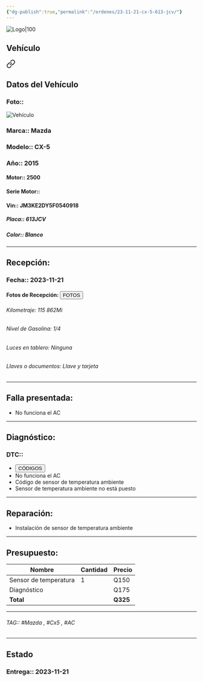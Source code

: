 ```yaml
---
{"dg-publish":true,"permalink":"/ordenes/23-11-21-cx-5-613-jcv/"}
---
```


![Logo|100](http://drive.google.com/uc?export=view&id=137fl3TIZ0-PU8b-Pt0bsjclwHub_u78G)

## Vehículo

<div class="transclusion internal-embed is-loaded"><a class="markdown-embed-link" href="/vehiculos/mazda/cx5-613-jcv/#datos-del-vehiculo" aria-label="Open link"><svg xmlns="http://www.w3.org/2000/svg" width="24" height="24" viewBox="0 0 24 24" fill="none" stroke="currentColor" stroke-width="2" stroke-linecap="round" stroke-linejoin="round" class="svg-icon lucide-link"><path d="M10 13a5 5 0 0 0 7.54.54l3-3a5 5 0 0 0-7.07-7.07l-1.72 1.71"></path><path d="M14 11a5 5 0 0 0-7.54-.54l-3 3a5 5 0 0 0 7.07 7.07l1.71-1.71"></path></svg></a><div class="markdown-embed">



## Datos del Vehículo 
### Foto:: 
![Vehículo](http://drive.google.com/uc?export=view&id=1FQCOCot3F-keDm4GxI2QsnyKudzKr691)

### Marca:: Mazda
### Modelo:: CX-5 
### Año:: 2015
#### Motor:: 2500
#### Serie Motor:: 
#### Vin:: JM3KE2DY5F0540918
##### Placa:: 613JCV
##### Color:: Blanco
---


</div></div>


## Recepción:
### Fecha:: 2023-11-21
#### Fotos de Recepción: <a href="http"><button class="btn success">FOTOS</button></a>

###### Kilometraje: 115 862Mi
###### Nivel de Gasolina: 1/4
###### Luces en tablero: Ninguna
###### Llaves o documentos: Llave y tarjeta 

---

## Falla presentada:
- No funciona el AC


---

## Diagnóstico:
### DTC:: 

- <a href="https://mega.nz/file/kQECDByL#9dzinAWdjpcpNhpL-pYQAdYeKssjGa2s0MwfzR1ss4M"><button class="btn success">CÓDIGOS</button></a>
- No funciona el AC
- Código de sensor de temperatura ambiente 
- Sensor de temperatura ambiente no está puesto 

---
## Reparación:
- Instalación de sensor de temperatura ambiente 

---

## Presupuesto:

| Nombre                | Cantidad | Precio |
| --------------------- | -------- | ------ |
| Sensor de temperatura | 1        | Q150   |
| Diagnóstico           |          | Q175   |
| **Total**                      |          |   **Q325**     |

---

###### TAG:: #Mazda , #Cx5 , #AC 

---

## Estado

### Entrega:: 2023-11-21